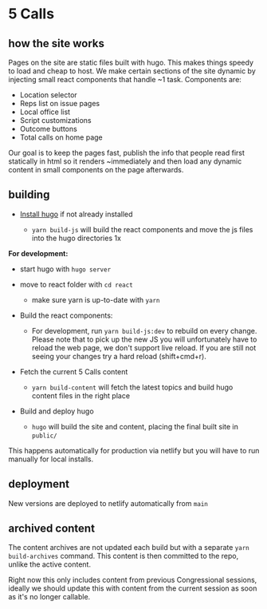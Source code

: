 # 5 Calls

## how the site works

Pages on the site are static files built with hugo. This makes things speedy to load and cheap to host.
We make certain sections of the site dynamic by injecting small react components that handle ~1 task. Components are:
- Location selector
- Reps list on issue pages
- Local office list
- Script customizations
- Outcome buttons
- Total calls on home page

Our goal is to keep the pages fast, publish the info that people read first statically in html so it renders ~immediately and then load any dynamic content in small components on the page afterwards.

## building

- [Install hugo](https://gohugo.io/installation/) if not already installed
 
  - `yarn build-js` will build the react components and move the js files into the hugo directories 1x

**For development:**
- start hugo with `hugo server`
- move to react folder with `cd react`
  - make sure yarn is up-to-date with `yarn`
 
- Build the react components:
  - For development, run `yarn build-js:dev` to rebuild on every change. Please note that to pick up the new JS you will unfortunately have to reload the web page, we don't support live reload. If you are still not seeing your changes try a hard reload (shift+cmd+r).
- Fetch the current 5 Calls content
  - `yarn build-content` will fetch the latest topics and build hugo content files in the right place
- Build and deploy hugo
  - `hugo` will build the site and content, placing the final built site in `public/`

This happens automatically for production via netlify but you will have to run manually for local installs.

## deployment

New versions are deployed to netlify automatically from `main`

## archived content

The content archives are not updated each build but with a separate `yarn build-archives` command. This content is then committed to the repo, unlike the active content.

Right now this only includes content from previous Congressional sessions, ideally we should update this with content from the current session as soon as it's no longer callable.
